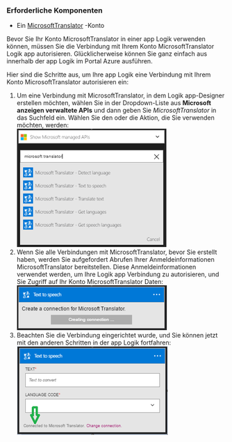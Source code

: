 ### <a name="prerequisites"></a>Erforderliche Komponenten

- Ein [MicrosoftTranslator](https://www.microsoft.com/translator) -Konto  


Bevor Sie Ihr Konto MicrosoftTranslator in einer app Logik verwenden können, müssen Sie die Verbindung mit Ihrem Konto MicrosoftTranslator Logik app autorisieren. Glücklicherweise können Sie ganz einfach aus innerhalb der app Logik im Portal Azure ausführen.  

Hier sind die Schritte aus, um Ihre app Logik eine Verbindung mit Ihrem Konto MicrosoftTranslator autorisieren ein:  
1. Um eine Verbindung mit MicrosoftTranslator, in dem Logik app-Designer erstellen möchten, wählen Sie in der Dropdown-Liste aus **Microsoft anzeigen verwaltete APIs** und dann geben Sie *MicrosoftTranslator* in das Suchfeld ein. Wählen Sie den oder die Aktion, die Sie verwenden möchten, werden:  
![Schritt beim Erstellen eines MicrosoftTranslator Verbindung](./media/connectors-create-api-microsofttranslator/microsofttranslator-1.png)  
2. Wenn Sie alle Verbindungen mit MicrosoftTranslator, bevor Sie erstellt haben, werden Sie aufgefordert Abrufen Ihrer Anmeldeinformationen MicrosoftTranslator bereitstellen. Diese Anmeldeinformationen verwendet werden, um Ihre Logik app Verbindung zu autorisieren, und Sie Zugriff auf Ihr Konto MicrosoftTranslator Daten:  
![Schritt beim Erstellen eines MicrosoftTranslator Verbindung](./media/connectors-create-api-microsofttranslator/microsofttranslator-2.png)  
3. Beachten Sie die Verbindung eingerichtet wurde, und Sie können jetzt mit den anderen Schritten in der app Logik fortfahren:  
 ![Schritt beim Erstellen eines MicrosoftTranslator Verbindung](./media/connectors-create-api-microsofttranslator/microsofttranslator-3.png)  
